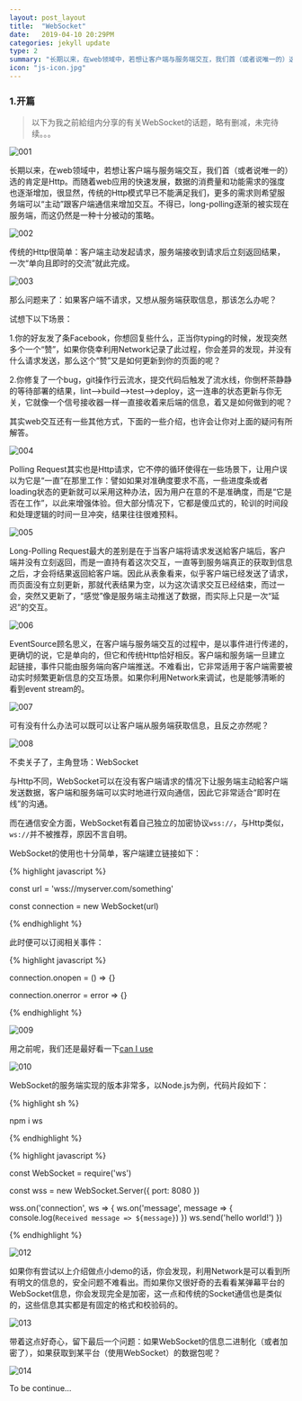 ```yaml
---
layout: post_layout
title:  "WebSocket"
date:   2019-04-10 20:29PM
categories: jekyll update
type: 2
summary: "长期以来，在web领域中，若想让客户端与服务端交互，我们首（或者说唯一的）选的肯定是Http。而随着web应用的快速发展，数据的消费量和功能需求的强度也逐渐增加，很显然，传统的Http模式早已不能满足我们，更多的需求则希望服务端可以“主动”跟客户端通信来增加交互。不得已，long-polling逐渐的被实现在服务端，而这仍然是一种十分被动的策略。"
icon: "js-icon.jpg"
---
```


### 1.开篇

> 以下为我之前給组内分享的有关WebSocket的话题，略有删减，未完待续。。。

![001](/../img/websocket/websocket.001.jpeg)

长期以来，在web领域中，若想让客户端与服务端交互，我们首（或者说唯一的）选的肯定是Http。而随着web应用的快速发展，数据的消费量和功能需求的强度也逐渐增加，很显然，传统的Http模式早已不能满足我们，更多的需求则希望服务端可以“主动”跟客户端通信来增加交互。不得已，long-polling逐渐的被实现在服务端，而这仍然是一种十分被动的策略。

![002](/../img/websocket/websocket.002.jpeg)

传统的Http很简单：客户端主动发起请求，服务端接收到请求后立刻返回结果，一次“单向且即时的交流”就此完成。

![003](/../img/websocket/websocket.003.jpeg)

那么问题来了：如果客户端不请求，又想从服务端获取信息，那该怎么办呢？

试想下以下场景：

1.你的好友发了条Facebook，你想回复些什么，正当你typing的时候，发现突然多个一个“赞”，如果你侥幸利用Network记录了此过程，你会差异的发现，并没有什么请求发送，那么这个“赞”又是如何更新到你的页面的呢？

2.你修复了一个bug，git操作行云流水，提交代码后触发了流水线，你倒杯茶静静的等待部署的结果，lint-->build-->test-->deploy，这一连串的状态更新与你无关，它就像一个信号接收器一样一直接收着来后端的信息，着又是如何做到的呢？

其实web交互还有一些其他方式，下面的一些介绍，也许会让你对上面的疑问有所解答。

![004](/../img/websocket/websocket.004.jpeg)

Polling Request其实也是Http请求，它不停的循环使得在一些场景下，让用户误以为它是“一直”在那里工作：譬如如果对准确度要求不高，一些进度条或者loading状态的更新就可以采用这种办法，因为用户在意的不是准确度，而是“它是否在工作”，以此来增强体验。但大部分情况下，它都是傻瓜式的，轮训的时间段和处理逻辑的时间一旦冲突，结果往往很难预料。

![005](/../img/websocket/websocket.005.jpeg)

Long-Polling Request最大的差别是在于当客户端将请求发送給客户端后，客户端并没有立刻返回，而是一直持有着这次交互，一直等到服务端真正的获取到信息之后，才会将结果返回給客户端。因此从表象看来，似乎客户端已经发送了请求，而页面没有立刻更新，那就代表结果为空，以为这次请求交互已经结束，而过一会，突然又更新了，“感觉”像是服务端主动推送了数据，而实际上只是一次“延迟”的交互。

![006](/../img/websocket/websocket.006.jpeg)

EventSource顾名思义，在客户端与服务端交互的过程中，是以事件进行传递的，更确切的说，它是单向的，但它和传统Http恰好相反。客户端和服务端一旦建立起链接，事件只能由服务端向客户端推送。不难看出，它非常适用于客户端需要被动实时频繁更新信息的交互场景。如果你利用Network来调试，也是能够清晰的看到event stream的。

![007](/../img/websocket/websocket.007.jpeg)

可有没有什么办法可以既可以让客户端从服务端获取信息，且反之亦然呢？

![008](/../img/websocket/websocket.008.jpeg)

不卖关子了，主角登场：WebSocket

与Http不同，WebSocket可以在没有客户端请求的情况下让服务端主动給客户端发送数据，客户端和服务端可以实时地进行双向通信，因此它非常适合“即时在线”的沟通。

而在通信安全方面，WebSocket有着自己独立的加密协议`wss://`，与Http类似，`ws://`并不被推荐，原因不言自明。

WebSocket的使用也十分简单，客户端建立链接如下：

{% highlight javascript %}

const url = 'wss://myserver.com/something'

const connection = new WebSocket(url)

{% endhighlight %}

此时便可以订阅相关事件：

{% highlight javascript %}

connection.onopen = () => {}

connection.onerror = error => {}

{% endhighlight %}



![009](/../img/websocket/websocket.009.jpeg)

用之前呢，我们还是最好看一下[can I use](http://www.caniuse.com/)


![010](/../img/websocket/websocket.010.jpeg)

WebSocket的服务端实现的版本非常多，以Node.js为例，代码片段如下：

{% highlight sh %}

npm i ws

{% endhighlight %}

{% highlight javascript %}

const WebSocket = require('ws')

const wss = new WebSocket.Server({ port: 8080 })

wss.on('connection', ws => {
  ws.on('message', message => {
    console.log(`Received message => ${message}`)
  })
  ws.send('hello world!')
})

{% endhighlight %}


![012](/../img/websocket/websocket.012.jpeg)

如果你有尝试以上介绍做点小demo的话，你会发现，利用Network是可以看到所有明文的信息的，安全问题不难看出。而如果你又很好奇的去看看某弹幕平台的WebSocket信息，你会发现完全是加密，这一点和传统的Socket通信也是类似的，这些信息其实都是有固定的格式和校验码的。

![013](/../img/websocket/websocket.013.jpeg)

带着这点好奇心，留下最后一个问题：如果WebSocket的信息二进制化（或者加密了），如果获取到某平台（使用WebSocket）的数据包呢？

![014](/../img/websocket/websocket.014.jpeg)

To be continue...
